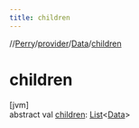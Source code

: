 ```yaml
---
title: children
---
```

//[Perry](../../../index.html)/[provider](../index.html)/[Data](index.html)/[children](children.html)



# children



[jvm]\
abstract val [children](children.html): [List](https://kotlinlang.org/api/latest/jvm/stdlib/kotlin.collections/-list/index.html)<[Data](index.html)>




